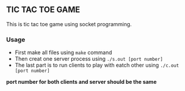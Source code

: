 ## TIC TAC TOE GAME
This is tic tac toe game using socket programming.  

### Usage
* First make all files using `make` command  
* Then creat one server process using `./s.out [port number]`
* The last part is to run clients to play with eatch other using `./c.out [port number]`

**port number for both clients and server should be the same**
